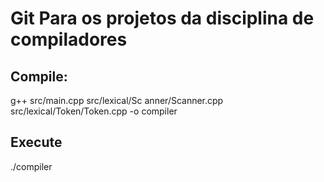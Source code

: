 # Git Para os projetos da disciplina de compiladores

## Compile:

g++ src/main.cpp src/lexical/Sc
anner/Scanner.cpp src/lexical/Token/Token.cpp -o compiler

## Execute

./compiler
